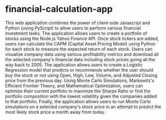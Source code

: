 # financial-calculation-app
This web application combines the power of client-side Javascript and Python (using PyScript) to allow users to perform various financial investment tasks. 
The application allows users to create a portfolio of stocks using the Node.js Yahoo Finance API. Once stock tickers are added, 
users can calculate the CAPM (Capital Asset Pricing Model) using Python for each stock to measure the expected return of each stock. Users can visualize company data using various profitability metrics and download all the selected company's financial data including stock prices going all the way back to 2005. The application allows users to create a Logistic Regression model that predicts or recommends whether the user should buy the stock or not using Open, High, Low, Volume, and Adjusted Closing price from the previous day.
Using Monte Carlo Simulations, Markowitz's Efficient Frontier Theory, and Mathematical Optimization, users can optimize their current portfolio to maximize the Sharpe Ratio or find the portfolio composition with the lowest volatility given the companies added to that portfolio. Finally, the application allows users to run Monte Carlo simulations on a selected company's stock price in an attempt to predict the most likely stock price a month away from today.
